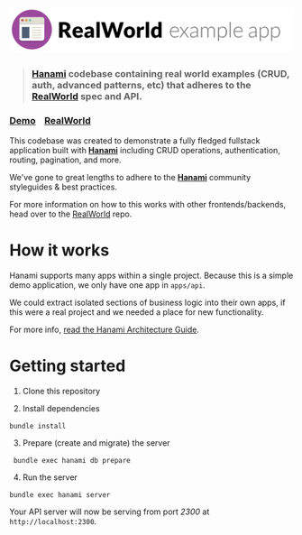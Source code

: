 # ![RealWorld Example App](logo.png)

> ### [Hanami](https://hanamirb.org) codebase containing real world examples (CRUD, auth, advanced patterns, etc) that adheres to the [RealWorld](https://github.com/gothinkster/realworld) spec and API.


### [Demo](https://github.com/gothinkster/realworld)&nbsp;&nbsp;&nbsp;&nbsp;[RealWorld](https://github.com/gothinkster/realworld)


This codebase was created to demonstrate a fully fledged fullstack application built with **[Hanami](https://hanamirb.org)** including CRUD operations, authentication, routing, pagination, and more.

We've gone to great lengths to adhere to the **[Hanami](https://hanamirb.org)** community styleguides & best practices.

For more information on how to this works with other frontends/backends, head over to the [RealWorld](https://github.com/gothinkster/realworld) repo.


# How it works

Hanami supports many apps within a single project.
Because this is a simple demo application, we only have one app in `apps/api`.

We could extract isolated sections of business logic into their own apps,
if this were a real project and we needed a place for new functionality.

For more info, [read the Hanami Architecture Guide](http://guides.hanamirb.org/architecture/overview/).

# Getting started


1. Clone this repository

2. Install dependencies

```shell
bundle install
```

3. Prepare (create and migrate) the server

```shell
 bundle exec hanami db prepare
```

4. Run the server

```shell
bundle exec hanami server
```

Your API server will now be serving from port *2300* at `http://localhost:2300`.

